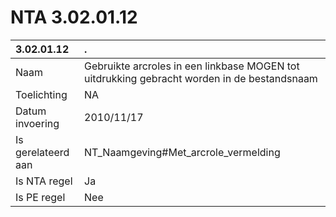 # NTA 3.02.01.12

 3.02.01.12 | . 
 :--- | :--- 
 Naam | Gebruikte arcroles in een linkbase MOGEN tot uitdrukking gebracht worden in de bestandsnaam 
 Toelichting | NA 
 Datum invoering | 2010/11/17 
 Is gerelateerd aan | NT_Naamgeving#Met_arcrole_vermelding 
 Is NTA regel | Ja 
 Is PE regel | Nee 
